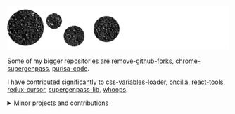 [![Gray background](https://raw.githubusercontent.com/denis-sokolov/denis-sokolov/master/bg.png)](https://github.com/denis-sokolov)

<!--
Thanks to Alex Woods for the image
https://unsplash.com/photos/ee5Pqx_OTlQ
-->

Some of my bigger repositories are
[remove-github-forks](https://github.com/denis-sokolov/remove-github-forks),
[chrome-supergenpass](https://github.com/denis-sokolov/chrome-supergenpass),
[purisa-code](https://github.com/denis-sokolov/purisa-code).


I have contributed significantly to
[css-variables-loader](https://github.com/Dashlane/css-variables-loader/commits?author=denis-sokolov),
[oncilla](https://github.com/Theorem/oncilla/commits?author=denis-sokolov),
[react-tools](https://github.com/Theorem/react-tools/commits?author=denis-sokolov),
[redux-cursor](https://github.com/Dashlane/redux-cursor/commits?author=denis-sokolov),
[supergenpass-lib](https://github.com/chriszarate/supergenpass-lib/commits?author=denis-sokolov),
[whoops](https://github.com/filp/whoops/commits?author=denis-sokolov).

<details><summary>Minor projects and contributions</summary>

<br>

Minor projects:
[bookmark-js-eval](https://github.com/denis-sokolov/bookmark-js-eval),
[chrome-custom-css](https://github.com/denis-sokolov/chrome-custom-css),
[chrome-random-bookmark](https://github.com/denis-sokolov/chrome-random-bookmark),
[color](https://github.com/denis-sokolov/color),
[color-picker](https://github.com/denis-sokolov/color-picker),
[custom-favicon-redirect](https://github.com/denis-sokolov/custom-favicon-redirect),
[hide-video-duration](https://github.com/denis-sokolov/hide-video-duration),
[media-query-props](https://github.com/denis-sokolov/media-query-props),
[reddit-rss](https://github.com/denis-sokolov/reddit-rss),
[stopwatch](https://github.com/denis-sokolov/stopwatch),
[update-current-bookmark](https://github.com/denis-sokolov/update-current-bookmark), and even some [less notable ones](https://github.com/denis-sokolov?tab=repositories).

I have contributed in some amount to [amsul/pickadate.js](https://github.com/amsul/pickadate.js/commits?author=denis-sokolov),
[cbowdon/TsMonad](https://github.com/cbowdon/TsMonad/commits?author=denis-sokolov),
[digitick/php-sepa-xml](https://github.com/digitick/php-sepa-xml/commits?author=denis-sokolov),
[derek-watson/jsUri](https://github.com/derek-watson/jsUri/commits?author=denis-sokolov),
[dompdf/dompdf](https://github.com/dompdf/dompdf/commits?author=denis-sokolov),
[eslint/eslint](https://github.com/eslint/eslint/commits?author=denis-sokolov),
[gianu/react-fittext](https://github.com/gianu/react-fittext/commits?author=denis-sokolov),
[js/docuri](https://github.com/js/docuri/commits?author=denis-sokolov),
[HabitRPG/habitrpg](https://github.com/HabitRPG/habitrpg/commits?author=denis-sokolov),
[kkaefer/sgp](https://github.com/kkaefer/sgp/commits?author=denis-sokolov),
[malte-wessel/react-textfit](https://github.com/malte-wessel/react-textfit/commits?author=denis-sokolov),
[mwilliamson/node-options](https://github.com/mwilliamson/node-options/commits?author=denis-sokolov),
[myfreeweb/cssprefixer](https://github.com/myfreeweb/cssprefixer/commits?author=denis-sokolov),
[perifer/timePicker](https://github.com/perifer/timePicker/commits?author=denis-sokolov),
[SlikNL/SafeHTML](https://github.com/SlikNL/SafeHTML/commits?author=denis-sokolov),
[zendframework/zf2](https://github.com/zendframework/zf2/commits?author=denis-sokolov),
[zikula/doctrine1](https://github.com/zikula/doctrine1/commits?author=denis-sokolov).

</details>
